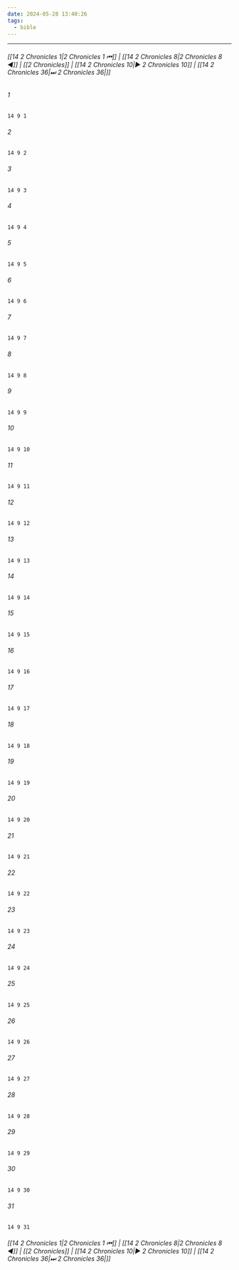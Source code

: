 ```yaml
---
date: 2024-05-28 13:40:26
tags:
  - bible
---
```

___

###### [[14 2 Chronicles 1|2 Chronicles 1 ⏮]] | [[14 2 Chronicles 8|2 Chronicles 8 ◀]] | [[2 Chronicles]] | [[14 2 Chronicles 10|▶ 2 Chronicles 10]] | [[14 2 Chronicles 36|⏭ 2 Chronicles 36|]]

###### 1
``` verse
14 9 1 
```
###### 2
``` verse
14 9 2 
```
###### 3
``` verse
14 9 3 
```
###### 4
``` verse
14 9 4 
```
###### 5
``` verse
14 9 5 
```
###### 6
``` verse
14 9 6 
```
###### 7
``` verse
14 9 7 
```
###### 8
``` verse
14 9 8 
```
###### 9
``` verse
14 9 9 
```
###### 10
``` verse
14 9 10 
```
###### 11
``` verse
14 9 11 
```
###### 12
``` verse
14 9 12 
```
###### 13
``` verse
14 9 13 
```
###### 14
``` verse
14 9 14 
```
###### 15
``` verse
14 9 15 
```
###### 16
``` verse
14 9 16 
```
###### 17
``` verse
14 9 17 
```
###### 18
``` verse
14 9 18 
```
###### 19
``` verse
14 9 19 
```
###### 20
``` verse
14 9 20 
```
###### 21
``` verse
14 9 21 
```
###### 22
``` verse
14 9 22 
```
###### 23
``` verse
14 9 23 
```
###### 24
``` verse
14 9 24 
```
###### 25
``` verse
14 9 25 
```
###### 26
``` verse
14 9 26 
```
###### 27
``` verse
14 9 27 
```
###### 28
``` verse
14 9 28 
```
###### 29
``` verse
14 9 29 
```
###### 30
``` verse
14 9 30 
```
###### 31
``` verse
14 9 31 
```

###### [[14 2 Chronicles 1|2 Chronicles 1 ⏮]] | [[14 2 Chronicles 8|2 Chronicles 8 ◀]] | [[2 Chronicles]] | [[14 2 Chronicles 10|▶ 2 Chronicles 10]] | [[14 2 Chronicles 36|⏭ 2 Chronicles 36|]]

